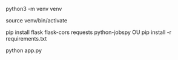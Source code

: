 python3 -m venv venv

source venv/bin/activate

pip install flask flask-cors requests python-jobspy OU pip install -r requirements.txt

python app.py
